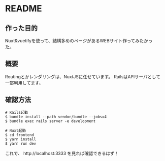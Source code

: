# README

## 作った目的
Nuxt&vuetifyを使って、結構多めのページがあるWEBサイト作ってみたかった。

## 概要
Routingとかレンダリングは、NuxtJSに任せています。
RailsはAPIサーバとして一部利用してます。

## 確認方法

```
# Rails起動
$ bundle install --path vendor/bundle --jobs=4
$ bundle exec rails server -e development
```

```
# Nuxt起動
$ cd frontend
$ yarn install
$ yarn run dev
```

これで、
http://localhost:3333
を見れば確認できるはず！
